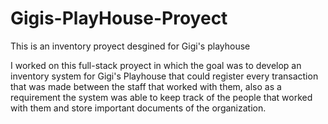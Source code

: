 # Gigis-PlayHouse-Proyect
This is an inventory proyect desgined for Gigi's playhouse

I worked on this full-stack proyect in which the goal was to develop an inventory system for Gigi's Playhouse that could register every transaction that was made between the staff that worked with them, also as a requirement the system was able to keep track of the people that worked with them and store important documents of the organization.
